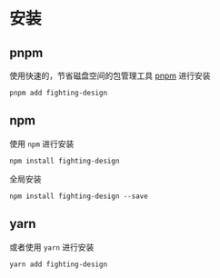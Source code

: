 # 安装

<div>

## pnpm

使用快速的，节省磁盘空间的包管理工具 [pnpm](https://pnpm.io/zh/) 进行安装

```shell
pnpm add fighting-design
```

</div>

## npm

使用 `npm` 进行安装

```shell
npm install fighting-design
```

全局安装

```shell
npm install fighting-design --save
```

## yarn

或者使用 `yarn` 进行安装

```shell
yarn add fighting-design
```
